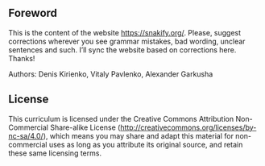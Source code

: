 Foreword
---

This is the content of the website https://snakify.org/. Please, suggest corrections wherever you see grammar mistakes, bad wording, unclear sentences and such. I’ll sync the website based on corrections here. Thanks!

Authors: Denis Kirienko, Vitaly Pavlenko, Alexander Garkusha

License
---

This curriculum is licensed under the Creative Commons Attribution Non-Commercial Share-alike License (http://creativecommons.org/licenses/by-nc-sa/4.0/), which means you may share and adapt this material for non-commercial uses as long as you attribute its original source, and retain these same licensing terms.
